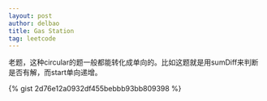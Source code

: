 ```yaml
---
layout: post
author: delbao
title: Gas Station
tag: leetcode
---
```


老题，这种circular的题一般都能转化成单向的。比如这题就是用sumDiff来判断是否有解，而start单向递增。

{% gist 2d76e12a0932df455bebbb93bb809398 %}
